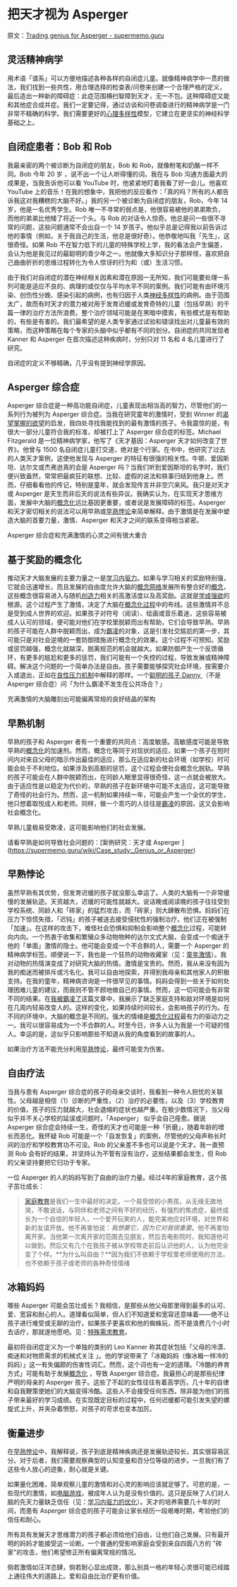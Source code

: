 # 把天才视为 Asperger

原文：[Trading genius for Asperger - supermemo.guru](https://supermemo.guru/wiki/Trading_genius_for_Asperger)

## 灵活精神病学

用术语「谱系」可以方便地描述各种各样的自闭症儿童。就像精神病学中一贯的做法，我们找到一些共性，用合理选择的检查表/问卷来创建一个合理严格的定义，最后造出一种新的障碍症：此症范围横扫智障到天才，无一不包。这种障碍症又能和其他症合成并症。我们一定要记得，通过访谈和问卷调查进行的精神病学是一门非常不精确的科学。我们需要更好的[心理多样性](https://supermemo.guru/wiki/Neurodiversity)模型，它建立在更坚实的神经科学基础之上。

## 自闭症患者：Bob 和 Rob

我最亲密的两个被诊断为自闭症的朋友，Bob 和 Rob，就像粉笔和奶酪一样不同。Bob 今年 20 岁 ，说不出一个让人听得懂的词。我在与 Bob 沟通方面最大的成果是，当我告诉他可以看 YouTube 时，他紧紧地盯着我看了好一会儿。他喜欢 YouTube 上的音乐！在我的想象中，我把他的反应看作：「真的吗？所有的人都告诉我这对我糟糕的大脑不好。」我的另一个被诊断为自闭症的朋友，Rob，今年 14 岁，他是一名优秀学生。Rob 唯一不寻常的弱点是，他很容易被他的弟弟欺负，而他的弟弟比他矮了将近一个头。与 Rob 的对话令人惊奇。他总是问一些很不寻常的问题，这些问题通常不会出自一个 14 岁孩子。他似乎总是记得我以前告诉过他的事情（例如，关于我自己的生活，他总是很好奇）。他恭敬地叫我「先生」，这很奇怪。如果 Rob 不在智力低下的儿童的特殊学校上学，我的看法会产生偏差，会认为他是我见过的最聪明的青少年之一。他就像大多知识分子那样怪，喜欢把自己曲曲折折的思维过程转化为令人惊讶的行为和（或）生活习惯。

由于我们对自闭症的潜在神经相关因素和潜在原因一无所知，我们可能要处理一系列可能是适应不良的、病理的或仅仅与平均水平不同的案例。我们可能有由环境污染、创伤性分娩、感染引起的病例，也有归因于人类[神经多样性](https://supermemo.guru/wiki/Neurodiversity)的病例。由于范围太广，故而有时天才的潜力被对用于发育迟缓或发育奇特的儿童（包括早熟）的千篇一律的治疗方法所浪费。整个治疗领域可能是在黑暗中摸索，有些模式是有帮助的，有些是有害的。我们最希望的是人类专家通过试验和错误找出对儿童最有效的策略，而这种策略在每个专家的头脑中似乎都有不同的划分。自闭症的共同发现者 Kanner 和 Asperger 在首次描述这种疾病时，分别只对 11 名和 4 名儿童进行了研究。

自闭症的定义不够精确，几乎没有提到神经学原因。

## Asperger 综合症

Asperger 综合症是一种高功能自闭症，儿童表现出相当高的智力，尽管他们的一系列行为被列为 Asperger 综合症。当我在研究童年的激情时，受到 Winner 的[渴望掌握的欲望](https://supermemo.guru/wiki/Rage_to_master)的启发，我四处寻找我能找到的最有激情的孩子。令我震惊的是，有很大一部分儿童符合我的标准，却被打上了 Asperger 综合症的标签。Michael Fitzgerald 是一位精神病学家，他写了《天才基因：Asperger 天才如何改变了世界》。他曾与 1500 名自闭症儿童打交道，绝对是个行家。在书中，他研究了过去的人类天才案例，这使他发现与 Asperger 的特征有很强的相关性。牛顿、爱因斯坦、达尔文或杰弗逊真的会是 Asperger 吗？当我们听到爱因斯坦的名字时，我们便兴致盎然，常常把最疯狂的联想、比较、虚假的说法和轶事归结到他身上。然而，仔细看看他的传记，特别是童年，就会发现传言并非空穴来风。我只是对天才或 Asperger 是天生而非后天的说法有些异议。我确实认为，在实现天才思维方面，发展中大脑的[概念化](https://supermemo.guru/wiki/Conceptualization)远比基因更重要，或者说是发展障碍的标签。Asperger 和天才密切相关的说法可以用早熟或[早熟悖论](https://supermemo.guru/wiki/Precocity_paradox)来简单解释。由于激情是在发展中塑造大脑的首要力量，激情、Asperger 和天才之间的联系变得相当紧密。

Asperger 综合症和充满激情的心灵之间有很大重合

## 基于奖励的概念化

推动天才大脑发展的主要力量之一是[学习内驱力](https://supermemo.guru/wiki/Learn_drive)。如果与学习相关的奖励特别强，它就会迅速增长，而且发展的自由度允许大脑的[概念网络](https://supermemo.guru/wiki/Concept_network)发展所有整合好的[概念](https://supermemo.guru/wiki/Concept)，这些概念很容易进入与随机[创造力](https://supermemo.guru/wiki/Creativity)相关的高激活度以及高奖励。这就是[学成强欲](https://supermemo.guru/wiki/Rage_to_master)的根源。这个过程产生了激情，决定了大脑在[概念化过程](https://supermemo.guru/wiki/Conceptualization)中的布线。这些激情并不总是受到成人世界的欢迎。如果孩子对符号（阅读）、绘画或音乐着迷，这些容易被成人认可的领域，便可能对他们在学校里脱颖而出有帮助，它们会导致早熟。早熟的孩子可能在人群中脱颖而出，成为[霸凌](https://supermemo.guru/wiki/Bullying)的对象，这是引发社交尴尬的第一步，其可能只是对社会逆境的一套防御措施进行概念化的效果。这个过程不可预知。奖励或惩罚越强，概念化就越深，脱离规范的机会就越大。如果防御产生一个反馈循环，有更多的尴尬和更多的惩罚，我们可能有一个失控的过程，导致发展或精神障碍。解决这个问题的一个简单办法是自由。孩子需要能够探究社会环境，按需要介入或退出，正如在[良性压力机制](https://supermemo.guru/wiki/Mechanics_of_eustress)中解释的那样。一个[聪明的孩子 Danny ](https://www.facebook.com/BillMcdadPhotography/posts/10157349296435780)（不是 Asperger 综合症）问「为什么霸凌不发生在公共场合？」

充满激情的大脑雕刻出可能偏离常规的良好结晶的架构

## 早熟机制

早熟的孩子和 Asperger 者有一个重要的共同点：高度敏感。高敏感度可能是导致早熟的[概念化](https://supermemo.guru/wiki/Conceptualization)的加速剂。然而，概念化等同于对现状的适应，如果一个孩子在短时间内对来自父母的暗示作出最佳的适应，那么在适应新的社会环境（如学校）时可能会处于不利地位。如果涉及到高额的惩罚，这个过程会使社会概念化脱轨。早熟的孩子可能会在人群中脱颖而出，在同龄人眼里显得很奇怪，这一点就会被放大。由于适应性是以稳定为代价的，早熟的孩子在新环境中可能不太适应，这可能导致了奇怪的社会行为。然而，这一机制如果持续一年，可能会产生一个全优的学生，他只想着取悦成人和老师。同样，做一个乖巧的人往往是[霸凌](https://supermemo.guru/wiki/Bullying)的原因，这又会影响社会概念化。

早熟儿童极易受欺凌，这可能影响他们的社会发展。

请看早熟是如何导致社会问题的：[案例研究：天才或 Asperger ] (https://supermemo.guru/wiki/Case_study:_Genius_or_Asperger)

## 早熟悖论

虽然早熟有其优势，但发育迟缓的孩子就没那么幸运了。人类的大脑有一个非常缓慢的发展轨迹。天资越大，迟缓的可能性就越大。说话晚或阅读晚的孩子往往受到学校系统、同龄人和「砖家」的猛烈攻击，而「砖家」则大肆散布恐惧。妈妈们在压力下惊慌失措，「迟钝」的孩子被送去接受侵扰性的强制治疗。他们正在被强制「加速」。在这样的攻击下，难怪社会恐惧和抑制会影响整个[概念化](https://supermemo.guru/wiki/Conceptualization)过程，可能转向内向。一个热衷于收集和繁殖众多动物物种的达尔文式大脑，会变成一个痴迷于他的「单面」激情的隐士。他可能会变成一个不合群的人，需要一个 Asperger 的精神病学标签。顺便说一下，我也是一个狂热的动物收藏家（见：[童年激情](https://supermemo.guru/wiki/Childhood_passions)）。我对动物的热情演变成了对研究大脑的热情。激情是宝贵的。然而，我从来没有因为我的痴迷而被排斥或污名化。我可以自由地探索，并得到我母亲和其他家人的积极支持。在我的童年，精神病咨询是一件很罕见的事情。妈妈会得到一些关于如何处理困难儿童的建议，而我则不管不顾地做自己的事情。然而，这一切可能会有非常不同的结果。在[我被霸凌了](https://supermemo.guru/wiki/I_was_bullied)这篇文章中，我展示了缺乏家庭支持和敌对环境是如何在几周内轻易改变人的。这样的变化，如果持续时间较长，会影响孩子的行为。在不同的环境中，大脑的概念是不同的。强大的情绪是[概念化过程](https://supermemo.guru/wiki/Conceptualization)最有力的驱动力之一。我可以很容易成为一个不合群的人。时至今日，许多人认为我是一个可疑的怪人。幸运的是，这似乎只影响那些不知道从我的角度看到的故事的人。

如果治疗方法不能充分利用[早熟悖论](https://supermemo.guru/wiki/Precocity_paradox)，最终可能变为伤害。

## 自由疗法

当我与患有 Asperger 综合症的孩子的母亲交谈时，我看到一种令人担忧的关联性。父母越是相信（1）诊断的严重性，（2）治疗的必要性，以及（3）学校教育的价值，孩子的压力就越大，社会退缩的症状也越严重。在极少数情况下，当父母似乎并不关心学校的延误或问题时，「Asperger」 似乎会自己痊愈。据说 Asperger 综合症会持续一生，奇怪的天才也可能是一种「折磨」，随着年龄的增长而恶化。我怀疑 Rob 可能是一个「自发恢复」的案例，尽管他的父母声称长时间的治疗和学校教育功不可没。Rob 的父亲差不多也可以说是个天才。我一直预测 Rob 会有好的结果，并坚持认为不管有没有治疗，这些结果都会发生，但 Rob 的父亲坚持要把它归功于专家。

一位 Asperger 的人的妈妈写到了自由的治疗力量。经过4年的家庭教育，这个孩子茁壮成长：

> [家庭教育](https://supermemo.guru/wiki/Homeschooling)是我们一生中最好的决定。一个易受惊的小男孩，从无缘无故地哭，不敢说话，与同伴和老师之间有不好的经历，有强烈的焦虑症，最终成长为一个自信的年轻人，一个爱开玩笑的人，能完美地应对环境，对世界和新的友谊开放。他不再害怕说：*我想要它，因为它对我很重要*。他不再害怕离开家。当他第一次离开家的范围去见朋友，然后去电影院时，我知道他可以做到。然后又有几个在我孩子被从学校带走前后认识他的人，认为他完全变了个样。**为什么叫自由？**因为我们不依赖于学校里老师使用的方法，也不依赖于孩子或老师的各种奇怪情绪

## 冰箱妈妈

哪些 Asperger 可能会茁壮成长？我相信，是那些从他父母那里得到最多的认可、爱、宽容和耐心的人。道理看似简单，但人们不知道爱和宽容还意味着——绝不让孩子进行难受或无聊的治疗。如果孩子更喜欢和他的蜘蛛玩，而不是浪费几个小时去话疗，那就遂他愿吧。见：[特殊需求教育](https://supermemo.guru/wiki/Special_needs_education)。

最初将自闭症定义为一个单独的类别的 Leo Kanner 称其症状包括「父母的冷漠、痴迷和对物质需求的机械式关注 」。他的学说带来了「冰箱妈妈（像冰箱一样冷的妈妈）」这一有失偏颇的伤害性词汇。然而，这个词也有一定的道理。「冷酷的养育方式」可能有助于发展[概念化](https://supermemo.guru/wiki/conceptualization) ，导致 Asperger 综合症。我最担心的是那些纪律严明的母亲的 Asperger 孩子。这些了不起的女性往往有着高学历，几十年的自律和自我鞭策使她们的大脑变得冷酷。这些人不会接受任何东西，除非能为他们的孩子带来最好的学习成绩。在实现既定目标的过程中，任何迟缓都可能引发失望的螺旋式上升，并夹杂着愤怒，对孩子的苛求也变本加厉。

## 衡量进步

在[早熟悖论](https://supermemo.guru/wiki/Precocity_paradox)中，我解释说，孩子到底是精神疾病还是发展轨迹较长，其实很容易区分。对于后者，我们需要观察典型的认知变量和百分位等级的进步。一旦我们有了这些令人放心的迹象，耐心就是关键。

如果量化困难，简单观察儿童的激情和对心灵的影响应该就足够了。可悲的是，一些现代的激情，如[电脑游戏](https://supermemo.guru/wiki/Gaming_disorder)，被成年人认为是没有价值的。这只是反映了人们对人脑的先天力量缺乏信任（见：[学习内驱力的优化](https://supermemo.guru/wiki/Optimality_of_the_learn_drive)）。天才的培养需要几十年的时间，而患有 Asperger 综合症的孩子可能会让家长经历一段艰难时期，考验他们的信任和耐心。

所有具有发展天才思维潜力的孩子都必须给他们自由，让他们自己发展。只有最开明的妈妈才能接受这一论断。一个普通的受影响家庭会受到来自四面八方的 "砖家"的攻击，他们希望修正所有偏离常规的情况。

倘若激情如汪洋恣肆，倘若耐心显出成效，那么别具一格的年轻心灵很可能已经踏上通往伟大的道路上。爱和自由比治疗更有价值。